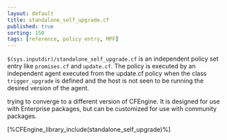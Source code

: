 ```yaml
---
layout: default
title: standalone_self_upgrade.cf
published: true
sorting: 150
tags: [reference, policy entry, MPF]
---
```


`$(sys.inputdir)/standalone_self_upgrade.cf` is an independent policy set entry
like `promises.cf` and `update.cf`. The policy is executed by an independent
agent executed from the update.cf policy when the class `trigger_upgrade` is
defined and the host is not seen to be running the desired version of the agent.

trying to converge to a different version of CFEngine. It is designed for use
with Enterprise packages, but can be customized for use with community packages. 

[%CFEngine_library_include(standalone_self_upgrade)%]